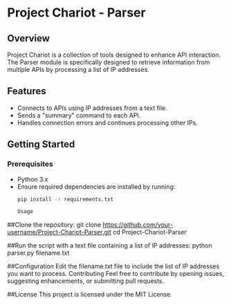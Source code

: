 # Project Chariot - Parser

## Overview
Project Chariot is a collection of tools designed to enhance API interaction. The Parser module is specifically designed to retrieve information from multiple APIs by processing a list of IP addresses.

## Features
- Connects to APIs using IP addresses from a text file.
- Sends a "summary" command to each API.
- Handles connection errors and continues processing other IPs.

## Getting Started
### Prerequisites
- Python 3.x
- Ensure required dependencies are installed by running:
  ```bash
  pip install -r requirements.txt

  Usage
##Clone the repository:
git clone https://github.com/your-username/Project-Chariot-Parser.git
cd Project-Chariot-Parser

##Run the script with a text file containing a list of IP addresses:
python parser.py filename.txt

##Configuration
Edit the filename.txt file to include the list of IP addresses you want to process.
Contributing
Feel free to contribute by opening issues, suggesting enhancements, or submitting pull requests.

##License
This project is licensed under the MIT License.
